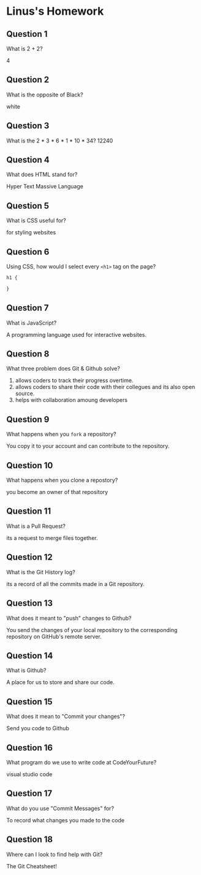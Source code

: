 # Linus's Homework

## Question 1

What is 2 + 2?

4

## Question 2

What is the opposite of Black?

white

## Question 3

What is the  2 * 3 * 6 * 1 * 10 * 34?
12240

## Question 4 

What does HTML stand for?

Hyper Text Massive Language

## Question 5

What is CSS useful for?

for styling websites

## Question 6

Using CSS, how would I select every `<h1>` tag on the page?

```css
h1 {

}
```

## Question 7

What is JavaScript?

A programming language used for interactive websites.

## Question 8

What three problem does Git & Github solve?
1. allows coders to track their progress overtime.
2. allows coders to share their code with their collegues and its also open source.
3. helps with collaboration  amoung developers 




## Question 9

What happens when you `fork` a repository?

You copy it to your account and can contribute to the repository.

## Question 10 

What happens when you clone a repostory?

you become an owner of that repository 

## Question 11

What is a Pull Request?

its a request to merge files together. 

## Question 12

What is the Git History log?

its a record of all the commits made in a Git repository. 

## Question 13

What does it meant to "push" changes to Github?

You send the changes of your local repository to the corresponding repository on GitHub's remote server. 

## Question 14

What is Github?

A place for us to store and share our code.

## Question 15

What does it mean to "Commit your changes"?

Send you code to Github

## Question 16

What program do we use to write code at CodeYourFuture?

visual studio code

## Question 17

What do you use "Commit Messages" for?

To record what changes you made to the code

## Question 18

Where can I look to find help with Git?

The Git Cheatsheet!
